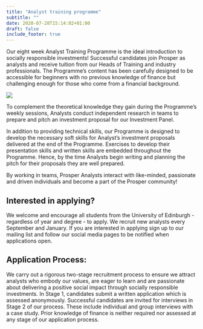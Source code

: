 ```yaml
---
title: "Analyst training programme"
subtitle: ""
date: 2020-07-28T15:14:02+01:00
draft: false
include_footer: true
---
```


Our eight week Analyst Training Programme is the ideal introduction to socially responsible investments! Successful candidates join Prosper as analysts and receive tuition from our Heads of Training and industry professionals. The Programme’s content has been carefully designed to be accessible for beginners with no previous knowledge of finance but challenging enough for those who come from a financial background.

![](/images/training.png)

To complement the theoretical knowledge they gain during the Programme’s weekly sessions, Analysts conduct independent research in teams to prepare and pitch an investment proposal for our Investment Panel.

In addition to providing technical skills, our Programme is designed to develop the necessary soft skills for Analyst’s investment proposals delivered at the end of the Programme. Exercises to develop their presentation skills and written skills are embedded throughout the Programme. Hence, by the time Analysts begin writing and planning the pitch for their proposals they are well prepared.

By working in teams, Prosper Analysts interact with like-minded, passionate and driven individuals and become a part of the Prosper community!

## Interested in applying?

We welcome and encourage all students from the University of Edinburgh - regardless of year and degree - to apply. We recruit new analysts every September and January. If you are interested in applying sign up to our mailing list and follow our social media pages to be notified when applications open.

## Application Process:

We carry out a rigorous two-stage recruitment process to ensure we attract analysts who embody our values, are eager to learn and are passionate about delivering a positive social impact through socially responsible investments. In Stage 1, candidates submit a written application which is assessed anonymously. Successful candidates are invited for interviews in Stage 2 of our process. These include individual and group interviews with a case study. Prior knowledge of finance is neither required nor assessed at any stage of our application process.
